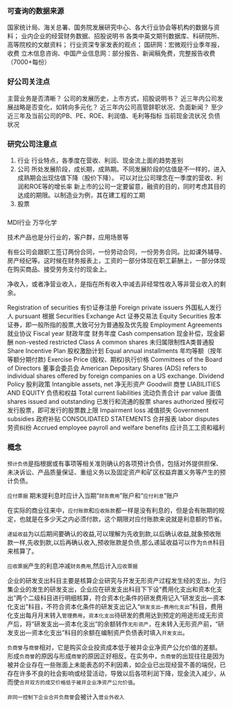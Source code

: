 ### 可查询的数据来源
国家统计局、海关总署、国务院发展研究中心、各大行业协会等机构的数据与资料；
业内企业的经营财务数据、招股说明书
各类中英文期刊数据库、科研院所、高等院校的文献资料；
行业资深专家发表的观点；
国研网：宏微观行业季年报，收费
立木信息咨询、中国产业信息网：部分报告、新闻稿免费，完整报告收费（7000+每份）

### 好公司关注点
主营业务是否清晰？
公司的发展历史，上市方式，招股说明书？
近三年内公司发展战略是否变化，如转向多元化？
近三年内公司高管辞职状况、负面新闻？
至少近三年及当前公司的PB、PE、ROE、利润值、毛利等指标
当前现金流状况
负债状况

### 研究公司注意点
1. 行业
行业特点，各季度在营收、利润、现金流上面的趋势差别
2. 公司
所处发展阶段，成长期，成熟期。不同发展阶段的估值是不一样的，进入成熟期会出现估值下降（股价下降）。
可以对比公司理念在一季度的营收、利润和ROE等的增长率
新上市的公司一定要留意，融资的目的，同时考虑其目的达成的期限。以制造业为例，其在建工程的工期
3. 股票


### 
MDI行业 万华化学


技术产品也是分行业的，客户群，应用场景等

有些公司会跟职工签订两份合同，一份劳动合同，一份劳务合同。比如课外辅导、房产经纪等。这时候在财务报表上，工资的一部分体现在职工薪酬上，一部分体现在购买商品、接受劳务支付的现金上。

净收入，或者净营业收入，是指在所有收入中减去非经常性收入等非营业收入的剩余。

Registration of securities 有价证券注册
Foreign private issuers 外国私人发行人
pursuant 根据
Securities Exchange Act 证券交易法
Equity Securities 股本证券，即一般所指的股票,大致可分为普通股及优先股
Employment Agreements 就业协议
Fiscal year 财政年度 财务年度
Cash compensation 现金补偿，现金薪酬
non-vested restricted Class A common shares 未归属限制性A类普通股
Share Incentive Plan 股权激励计划
Equal annual installments 年均等额（按年等额分期付款)
Exercise Price (股权、期权)执行价格
Committees of the Board of Directors 董事会委员会
American Depositary Shares (ADS) refers to individual shares offered by foreign companies on a US exchange.
Dividend Policy 股利政策
Intangible assets, net 净无形资产
Goodwill 商誉
LIABILITIES AND EQUITY 负债和权益
Total current liabilities 流动负责合计
par value 面值
shares issued and outstanding 已发行和流通的股票
shares authorized 授权可发行股票，即可发行的股票数上限
Impairment loss 减值损失
Government subsidies 政府补贴
CONSOLIDATED STATEMENTS 合并报表
labor disputes 劳资纠纷
Accrued employee payroll and welfare benefits 应计员工工资和福利

### 概念
`预计负债`是指根据或有事项等相关准则确认的各项预计负债，包括对外提供担保、未决诉讼、产品质量保证、重组义务以及固定资产和矿区权益弃置义务等产生的预计负债。

`应付票据` 期末提利息时应计入当期“`财务费用`”账户和“`应付利息`”账户

在实际的商业往来中，`应付账款`和`应收账款`都一样是没有利息的，但是会有账期的规定，也就是在多少天之内必须付款，这个期限对应付账款来说就是利息额的节省。

`递延收益`为以后期间要确认的收益,可以理解为先收到款,以后确认收益,就象预收账款一样,先收到款,以后再确认收入,预收账款是负债,那么递延收益可以作为`负债`科目来核算了。

`应收票据`产生的利息冲减`财务费用`,然后计入`应收票据`

企业的研发支出科目主要是核算企业研究与开发无形资产过程发生经的支出，为归集企业的发生的研发支出，企业应在研发支出科目下下设“费用化支出和资本化支出”两个二级科目进行明细核算，符合资本化条件的研发费用记入“研发支出—资本化支出”科目，不符合资本化条件的研发支出记入“`研发支出—费用化支出`”科目，费用化支出每月月末转入`管理费用`，`资本化支出`待研发的费用达到预定的用途形成无形资产后，将“研发支出—资本化支出”的余额转作`无形资产`，在未转入无形资产前，“研发支出—资本化支出”科目的余额在编制资产负债表时填入`开发支出`。

`负商誉`与`商誉`相对，它是购买企业投资成本低于被并企业净资产公允价值的差额。形成`负商誉`的原因与形成`商誉`的原因正好相反。在实务中，`负商誉`的出现往往是因为被并企业存在一些账面上未能表态的不利因素，如企业已出现经营不善的端倪，已存在许多不良的社会影响或经营活动，导致以后各项利润下降，现金流入减少，从而使`合并双方的成交价格低于被并企业净资产公允价值`。

`非同一控制下企业合并负商誉`会被计入`营业外收入`
